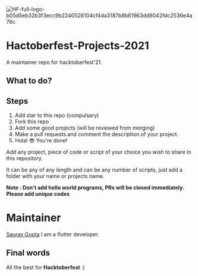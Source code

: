 ![HF-full-logo-b05d5eb32b3f3ecc9b2240526104cf4da3187b8b61963dd9042fdc2536e4a76c](https://hacktoberfest.digitalocean.com/_nuxt/img/logo-hacktoberfest-full.f42e3b1.svg)




# Hactoberfest-Projects-2021
A maintainer repo for hacktoberfest'21.

## What to do?

## Steps
1. Add star to this repo (compulsary)
2. Fork this repo
3. Add some good projects (will be reviewed from merging)
4. Make a pull requests and comment the description of your project.
5. Hola! 😎 You're done!

Add any project, piece of code or script of your choice you wish to share in this repository.

It can be any of any length and can be any number of scripts, just add a folder with your name or projects name.

**Note : Don't add hello world programs, PRs will be closed immediately. Please add unique codes**

# Maintainer
[Saurav Gupta](https://linkedin.com/in/sauravgpt)
I am a flutter developer.


## Final words
All the best for **Hacktoberfest** :)
